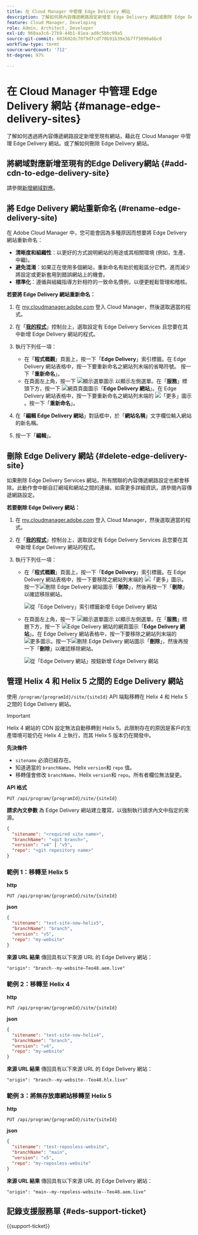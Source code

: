 ```yaml
---
title: 在 Cloud Manager 中管理 Edge Delivery 網站
description: 了解如何將內容傳遞網路設定新增至 Edge Delivery 網站或刪除 Edge Delivery 網站。
feature: Cloud Manager, Developing
role: Admin, Architect, Developer
exl-id: 960aa3c6-27b9-44b1-81ea-ad8c5bbc99a5
source-git-commit: 603602dc70f9d7cdf78b91b39e3b7ff5090a6bc0
workflow-type: tm+mt
source-wordcount: '712'
ht-degree: 97%

---
```


# 在 Cloud Manager 中管理 Edge Delivery 網站 {#manage-edge-delivery-sites}

了解如何透過將內容傳遞網路設定新增至現有網站，藉此在 Cloud Manager 中管理 Edge Delivery 網站。或了解如何刪除 Edge Delivery 網站。

## 將網域對應新增至現有的Edge Delivery網站 {#add-cdn-to-edge-delivery-site}

請參閱[新增網域對應](/help/implementing/cloud-manager/domain-mappings/add-domain-mapping.md)。

## 將 Edge Delivery 網站重新命名 (#rename-edge-delivery-site)

在 Adobe Cloud Manager 中，您可能會因為多種原因而想要將 Edge Delivery 網站重新命名：

* **清晰度和組織性**：以更好的方式說明網站的用途或其相關環境 (例如，生產、中繼)。
* **避免混淆**：如果正在使用多個網站，重新命名有助於輕鬆區分它們，進而減少將設定或更新套用到錯誤網站上的機會。
* **標準化**：遵循與組織指導方針相符的一致命名慣例，以便更輕鬆管理和稽核。

**若要將 Edge Delivery 網站重新命名：**

1. 在 [my.cloudmanager.adobe.com](https://my.cloudmanager.adobe.com/) 登入 Cloud Manager，然後選取適當的程式。
1. 在「**[我的程式](/help/implementing/cloud-manager/navigation.md#my-programs)**」控制台上，選取設定有 Edge Delivery Services 且您要在其中新增 Edge Delivery 網站的程式。
1. 執行下列任一項：

   * 在「**程式概觀**」頁面上，按一下「**Edge Delivery**」索引標籤。在 Edge Delivery 網站表格中，按一下要重新命名之網站列末端的省略符號。
按一下「**重新命名**」。
   * 在頁面左上角，按一下 ![顯示選單圖示](https://spectrum.adobe.com/static/icons/workflow_18/Smock_ShowMenu_18_N.svg) 以顯示左側選單。在「**服務**」標頭下方，按一下 ![網頁頁面圖示](https://spectrum.adobe.com/static/icons/workflow_18/Smock_WebPages_18_N.svg)「**Edge Delivery 網站**」。在 Edge Delivery 網站表格中，按一下要重新命名之網站列末端的 ![「更多」圖示](https://spectrum.adobe.com/static/icons/workflow_18/Smock_More_18_N.svg)。按一下「**重新命名**」。

1. 在「**編輯 Edge Delivery 網站**」對話框中，於「**網站名稱**」文字欄位輸入網站的新名稱。

1. 按一下「**編輯**」。

## 刪除 Edge Delivery 網站 {#delete-edge-delivery-site}

如果刪除 Edge Delivery Services 網站，所有關聯的內容傳遞網路設定也都會移除。此動作會中斷自訂網域和網站之間的連線。如需更多詳細資訊，請參閱內容傳遞網路設定。<!-- https://wiki.corp.adobe.com/display/DMSArchitecture/%5BKT%5D+Cloud+Manager+2024.9.0+Release -->

**若要刪除 Edge Delivery 網站：**

1. 在 [my.cloudmanager.adobe.com](https://my.cloudmanager.adobe.com/) 登入 Cloud Manager，然後選取適當的程式。
1. 在「**[我的程式](/help/implementing/cloud-manager/navigation.md#my-programs)**」控制台上，選取設定有 Edge Delivery Services 且您要在其中新增 Edge Delivery 網站的程式。
1. 執行下列任一項：

   * 在「**程式概觀**」頁面上，按一下「**Edge Delivery**」索引標籤。在 Edge Delivery 網站表格中，按一下要移除之網站列末端的 ![「更多」圖示](https://spectrum.adobe.com/static/icons/workflow_18/Smock_More_18_N.svg)。
按一下![刪除 Edge Delivery 網站圖示](https://spectrum.adobe.com/static/icons/workflow_18/Smock_Delete_18_N.svg)「**刪除**」，然後再按一下「**刪除**」以確認移除網站。

     ![從「Edge Delivery」索引標籤新增 Edge Delivery 網站](/help/implementing/cloud-manager/assets/cm-eds-delete1.png)

   * 在頁面左上角，按一下 ![顯示選單圖示](https://spectrum.adobe.com/static/icons/workflow_18/Smock_ShowMenu_18_N.svg) 以顯示左側選單。在「**服務**」標題下方，按一下 ![Edge Delivery 網站的網頁圖示](https://spectrum.adobe.com/static/icons/workflow_18/Smock_WebPages_18_N.svg)「**Edge Delivery 網站**」。在 Edge Delivery 網站表格中，按一下要移除之網站列末端的![更多圖示](https://spectrum.adobe.com/static/icons/workflow_18/Smock_More_18_N.svg)。按一下![刪除 Edge Delivery 網站圖示](https://spectrum.adobe.com/static/icons/workflow_18/Smock_Delete_18_N.svg)「**刪除**」，然後再按一下「**刪除**」以確認移除網站。

     ![從「Edge Delivery 網站」按鈕新增 Edge Delivery 網站](/help/implementing/cloud-manager/assets/cm-eds-delete2.png)

## 管理 Helix 4 和 Helix 5 之間的 Edge Delivery 網站

使用 `/program/{programId}/site/{siteId}` API 端點移轉在 Helix 4 和 Helix 5 之間的 Edge Delivery 網站。

>[!IMPORTANT]
>
>Helix 4 網站的 CDN 設定無法自動移轉到 Helix 5。此限制存在的原因是客戶的生產環境可能仍在 Helix 4 上執行，而其 Helix 5 版本仍在開發中。

**先決條件**

* `sitename` 必須已經存在。
* 知道適當的 `branchName`、Helix `version`和 `repo` 值。
* 移轉僅會修改 `branchName`、Helix `version`和 `repo`。所有者欄位無法變更。

**API 格式**

```http
PUT /api/program/{programId}/site/{siteId}
```

**請求內文參數**
為 Edge Delivery 網站建立覆寫，以強制執行請求內文中指定的來源。

```json
{
  "sitename": "<required site name>",
  "branchName": "<git branch>",
  "version": "v4" | "v5",
  "repo": "<git repository name>"
}
```

### 範例 1：移轉至 Helix 5

**http**

```http
PUT /api/program/{programId}/site/{siteId}
```

**json**

```json
{
  "sitename": "test-site-new-helix5",
  "branchName": "branch",
  "version": "v5",
  "repo": "my-website"
}
```

**來源 URL 結果**
傳回具有以下來源 URL 的 Edge Delivery 網站：

`"origin": "branch--my-website–Teo48.aem.live"`


### 範例 2：移轉至 Helix 4

**http**

```http
PUT /api/program/{programId}/site/{siteId}
```

**json**

```json
{
  "sitename": "test-site-new-helix4",
  "branchName": "branch",
  "version": "v4",
  "repo": "my-website"
}
```

**來源 URL 結果**
傳回具有以下來源 URL 的 Edge Delivery 網站：

`"origin": "branch--my-website--Teo48.hlx.live"`

### 範例 3：將無存放庫網站移轉至 Helix 5

**http**

```http
PUT /api/program/{programId}/site/{siteId}
```

**json**

```json
{
  "sitename": "test-reposless-website",
  "branchName": "main",
  "version": "v5",
  "repo": "my-reposless-website"
}
```

**來源 URL 結果**
傳回具有以下來源 URL 的 Edge Delivery 網站：

`"origin": "main--my-repoless-website--Teo48.aem.live"`

## 記錄支援服務單 {#eds-support-ticket}

{{support-ticket}}

